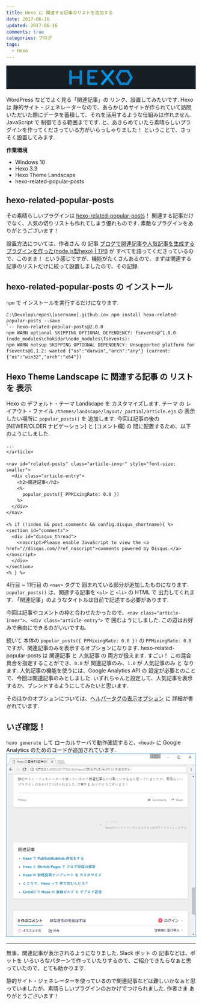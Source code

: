 ```yaml
---
title: Hexo に 関連する記事のリストを追加する
date: 2017-06-16
updated: 2017-06-16
comments: true
categories: ブログ
tags:
  - Hexo
---
```


![](/assets/hexo/hexo-3.2.png "Hexo")

WordPress などでよく見る「関連記事」の リンク、設置してみたいです. Hexo は 静的サイト・ジェネレーターなので、あらかじめサイトが作られていて訪問いただいた際にデータを蓄積して、それを活用するような仕組みは作れません. JavaScript で 制御できる範囲までです. と、あきらめていたら素晴らしいプラグインを作ってくださっている方がいらっしゃりました！ ということで、さっそく設置してみます.

**作業環境**
- Windows 10
- Hexo 3.3
- Hexo Theme Landscape
- hexo-related-popular-posts


## hexo-related-popular-posts
その素晴らしいプラグインは [hexo-related-popular-posts](https://github.com/tea3/hexo-related-popular-posts)！ 関連する記事だけでなく、人気の切りリストも作れてしまう優れものです. 素敵なプラグインをありがとうございます！

設置方法については、作者さん の 記事 [ブログで関連記事や人気記事を生成するプラグインを作った(node.js製hexo) | TPB](https://tea3.github.io/p/hexo-related-popular-posts/) が すべてを語ってくださっているので、このまま！ という感じですが、機能がたくさんあるので、まずは関連する記事のリストだけに絞って設置しましたので、その記録.


## hexo-related-popular-posts の インストール
`npm` で インストールを実行するだけになります.
```shell-session
C:\Develop\repos\[username].github.io> npm install hexo-related-popular-posts --save
`-- hexo-related-popular-posts@2.0.0
npm WARN optional SKIPPING OPTIONAL DEPENDENCY: fsevents@^1.0.0 (node_modules\chokidar\node_modules\fsevents):
npm WARN notsup SKIPPING OPTIONAL DEPENDENCY: Unsupported platform for fsevents@1.1.2: wanted {"os":"darwin","arch":"any"} (current: {"os":"win32","arch":"x64"})
```


## Hexo Theme Landscape に 関連する記事 の リスト を 表示
Hexo の デフォルト・テーマ Landscape を カスタマイズします.
テーマ の レイアウト・ファイル `/themes/landscape/layout/_partial/article.ejs` の 表示したい場所に `popular_posts()` を 追加します.
今回は記事の後の [NEWER/OLDER ナビゲーション] と [コメント欄] の 間に配置するため、以下のようにしました.
```ejs
...
</article>

<nav id="related-posts" class="article-inner" style="font-size: smaller">
  <div class="article-entry">
    <h2>関連記事</h2>
    <%-
      popular_posts({ PPMixingRate: 0.0 })
    %>
  </div>
</nav>

<% if (!index && post.comments && config.disqus_shortname){ %>
<section id="comments">
  <div id="disqus_thread">
    <noscript>Please enable JavaScript to view the <a href="//disqus.com/?ref_noscript">comments powered by Disqus.</a></noscript>
  </div>
</section>
<% } %>
```

4行目 ~ 11行目 の `<nav>` タグで 囲まれている部分が追加したものになります.
`popular_posts()` は、関連する記事を `<ul>` と `<li>` の HTML で 出力してくれます. 「関連記事」のようなタイトルは自前で記述する必要があります.

今回は記事やコメントの枠と合わせたかったので、`<nav class="article-inner">`、`<div class="article-entry">` で 囲むようにしました. この辺はお好みで自由にできるのがいいですね.

続いて 本体の `popular_posts({ PPMixingRate: 0.0 })` の `PPMixingRate: 0.0` ですが、関連記事のみを表示するオプションになります.
hexo-related-popular-posts は 関連記事 と 人気記事 の 両方が扱えます. すごい！ この混合具合を指定することができ、`0.0` が 関連記事のみ、`1.0` が 人気記事のみ と なります.
人気記事の機能を使うには、Google Analytics API の 設定が必要とのことで、今回は関連記事のみとしました. いずれちゃんと設定して、人気記事を表示するか、ブレンドするようにしてみたいと思います.

そのほかのオプションについては、[ヘルパータグの表示オプション](https://tea3.github.io/p/hexo-related-popular-posts/#ヘルパータグの表示オプション) に 詳細が書かれています.



## いざ確認！
`hexo generate` して ローカルサーバで動作確認すると、`<head>` に Google Analytics のためのコードが追加されています.
![](/assets/hexo/related-popular-posts/hexo-related-popular-posts.png)




- - - -
無事、関連記事が表示されるようになりました. Slack ボット の 記事などは、ボットを いろいろなパターンで作っていたりするので、ご紹介できたらなぁと思っていたので、とても助かります.

静的サイト・ジェネレーターを使っているので関連記事などは難しいかなぁと思っていましたが、素晴らしいプラグインのおかげでつけられました. 作者さま ありがとうございます！
